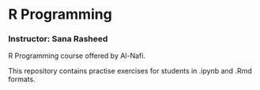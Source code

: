 # R Programming
### Instructor: Sana Rasheed

R Programming course offered by Al-Nafi.

This repository contains practise exercises for students in .ipynb and .Rmd formats.
